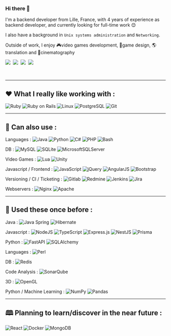 <br>

### Hi there 👋

I'm a backend developer from Lille, France, with 4 years of experience as backend developer, and currently looking for full-time work 😊

I also have a background in `Unix systems administration` and `Networking`.

Outside of work, I enjoy 🎮video games development, 🧩game design, 🌎translation and 🎥cinematography

<a href="https://github.com/vincent-clipet/vincent-clipet/blob/main/files/Vincent%20Clipet%20-%20D%C3%A9veloppeur%20Backend.pdf"><img src="https://img.shields.io/badge/CV%20-%20Resume-ea580f?style=flat-square" /></a>&nbsp;
<a target="_blank" href="https://www.linkedin.com/in/vincent-clipet-044721260/"><img src="https://img.shields.io/badge/linkedin-%230077B5.svg?&style=flat-square&logo=linkedin&logoColor=white" /></a>&nbsp;
<a target="_blank" href="https://twitter.com/VClipet"><img src="https://img.shields.io/badge/twitter-%231DA1F2.svg?&style=flat-square&logo=twitter&logoColor=white" /></a>&nbsp;
<a href="mailto:vincent.clipet.7@gmail.com"><img src="https://img.shields.io/badge/gmail-%23D14836.svg?&style=flat-square&logo=gmail&logoColor=white" /></a>&nbsp;

<br>
<hr>



## ❤️ What I really like working with :

![Ruby](https://img.shields.io/badge/Ruby-CC342D?style=for-the-badge&logo=ruby&logoColor=white)
![Ruby on Rails](https://img.shields.io/badge/Ruby_on_Rails-CC0000?style=for-the-badge&logo=ruby-on-rails&logoColor=white)
![Linux](https://img.shields.io/badge/Linux-FCC624?style=for-the-badge&logo=linux&logoColor=black)
![PostgreSQL](https://img.shields.io/badge/PostgreSQL-316192?style=for-the-badge&logo=postgresql&logoColor=white)
![Git](https://img.shields.io/badge/GIT-E44C30?style=for-the-badge&logo=git&logoColor=white)

<hr>



## 🔧 Can also use :

Languages :
![Java](https://img.shields.io/badge/Java-ED8B00?style=flat-square&logo=openjdk&logoColor=white)
![Python](https://img.shields.io/badge/Python-3776AB?style=flat-square&logo=python&logoColor=white)
![C#](https://img.shields.io/badge/C%23-239120?style=flat-square&logo=c-sharp&logoColor=white)
![PHP](https://img.shields.io/badge/PHP-777BB4?style=flat-square&logo=php&logoColor=white)
![Bash](https://img.shields.io/badge/Shell_Script-121011?style=flat-square&logo=gnu-bash&logoColor=white)

DB :
![MySQL](https://img.shields.io/badge/MySQL-00000F?style=flat-square&logo=mysql&logoColor=white)
![SQLite](https://img.shields.io/badge/SQLite-07405E?style=flat-square&logo=sqlite&logoColor=white)
![MicrosoftSQLServer](https://img.shields.io/badge/Microsoft%20SQL%20Server-CC2927?style=flat-square&logo=microsoft%20sql%20server&logoColor=white)

Video Games :
![Lua](https://img.shields.io/badge/Lua-2C2D72?style=flat-square&logo=lua&logoColor=white)
![Unity](https://img.shields.io/badge/unity-%23000000.svg?style=flat-square&logo=unity&logoColor=white)

Javascript / Frontend :
![JavaScript](https://img.shields.io/badge/JavaScript-F7DF1E?style=flat-square&logo=JavaScript&logoColor=white)
![jQuery](https://img.shields.io/badge/jQuery-0769AD?style=flat-square&logo=jquery&logoColor=white)
![AngularJS](https://img.shields.io/badge/AngularJS-E23237?style=flat-square&logo=angularjs&logoColor=white)
![Bootstrap](https://img.shields.io/badge/bootstrap-%238511FA.svg?style=flat-square&logo=bootstrap&logoColor=white)

Versioning / CI / Ticketing :
![Gitlab](https://img.shields.io/badge/GitLab-330F63?style=flat-square&logo=gitlab&logoColor=white)
![Redmine](https://img.shields.io/badge/Redmine-d94a3a?style=flat-square&logo=redmine&logoColor=white)
![Jenkins](https://img.shields.io/badge/Jenkins-D24939?style=flat-square&logo=Jenkins&logoColor=white)
![Jira](https://img.shields.io/badge/Jira-0052CC?style=flat-square&logo=Jira&logoColor=white)

Webservers :
![Nginx](https://img.shields.io/badge/nginx-%23009639.svg?style=flat-square&logo=nginx&logoColor=white)
![Apache](https://img.shields.io/badge/apache-%23D42029.svg?style=flat-square&logo=apache&logoColor=white)



<hr>

## 🔨 Used these once before :

Java :
![Java Spring](https://img.shields.io/badge/Spring-6DB33F?style=flat-square&logo=spring&logoColor=white)
![Hibernate](https://img.shields.io/badge/Hibernate-59666C?style=flat-square&logo=Hibernate&logoColor=white)

Javascript :
![NodeJS](https://img.shields.io/badge/Node.js-43853D?style=flat-square&logo=node.js&logoColor=white)
![TypeScript](https://img.shields.io/badge/TypeScript-007ACC?style=flat-square&logo=typescript&logoColor=white)
![Express.js](https://img.shields.io/badge/express.js-%23404d59.svg?style=flat-square&logo=express&logoColor=%2361DAFB)
![NestJS](https://img.shields.io/badge/nestjs-%23E0234E.svg?style=flat-square&logo=nestjs&logoColor=white)
![Prisma](https://img.shields.io/badge/Prisma-3982CE?style=flat-square&logo=Prisma&logoColor=white)

Python :
![FastAPI](https://img.shields.io/badge/FastAPI-005571?style=flat-square&logo=fastapi)
![SQLAlchemy](https://img.shields.io/badge/SQLAlchemy-d22528?style=flat-square)


Languages :
![Perl](https://img.shields.io/badge/Perl-39457E?style=flat-square&logo=perl&logoColor=white)

DB :
![Redis](https://img.shields.io/badge/redis-%23DD0031.svg?&style=flat-square&logo=redis&logoColor=white)

Code Analysis :
![SonarQube](https://img.shields.io/badge/SonarQube-black?style=flat-square&logo=sonarqube&logoColor=4E9BCD)

3D :
![OpenGL](https://img.shields.io/badge/OpenGL-%23FFFFFF.svg?style=flat-square&logo=opengl)

Python / Machine Learning :
![NumPy](https://img.shields.io/badge/numpy-%23013243.svg?style=flat-square&logo=numpy&logoColor=white)
![Pandas](https://img.shields.io/badge/pandas-%23150458.svg?style=flat-square&logo=pandas&logoColor=white)

<hr>



## 🕮 Planning to learn/discover in the near future :

![React](https://img.shields.io/badge/react-%2320232a.svg?style=flat-square&logo=react&logoColor=%2361DAFB)
![Docker](https://img.shields.io/badge/docker-%230db7ed.svg?style=flat-square&logo=docker&logoColor=white)
![MongoDB](https://img.shields.io/badge/MongoDB-%234ea94b.svg?style=flat-square&logo=mongodb&logoColor=white)
